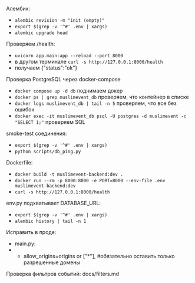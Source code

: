 Алембик:

- `alembic revision -m "init (empty)"`
- `export $(grep -v '^#' .env | xargs)`
- `alembic upgrade head`

Проверяем /health:

- `uvicorn app.main:app --reload --port 8000`
- в другом терминале `curl -s http://127.0.0.1:8000/health`
- получаем {"status":"ok"}

Проверка PostgreSQL через docker-compose

- `docker compose up -d db` поднимаем докер
- `docker ps | grep muslimevent_db` проверяем, что контейнер в списке
- `docker logs muslimevent_db | tail -n 5` проверяем, что все без ошибок
- `docker exec -it muslimevent_db psql -U postgres -d muslimevent -c "SELECT 1;"` проверяем SQL

smoke-test соединения:

- `export $(grep -v '^#' .env | xargs)`
- `python scripts/db_ping.py`

Dockerfile:

- `docker build -t muslimevent-backend:dev . `
- `docker run --rm -p 8000:8000 -e PORT=8000 --env-file .env muslimevent-backend:dev`
- `curl -s http://127.0.0.1:8000/health`

env.py подхватывает DATABASE_URL:

- `export $(grep -v '^#' .env | xargs)`
- `alembic history | tail -n 1`

Исправить в проде:

- main.py:
- - allow_origins=origins or ["*"], #обязательно оставить только разрешенные домены

Проверка фильтров событий: docs/filters.md
